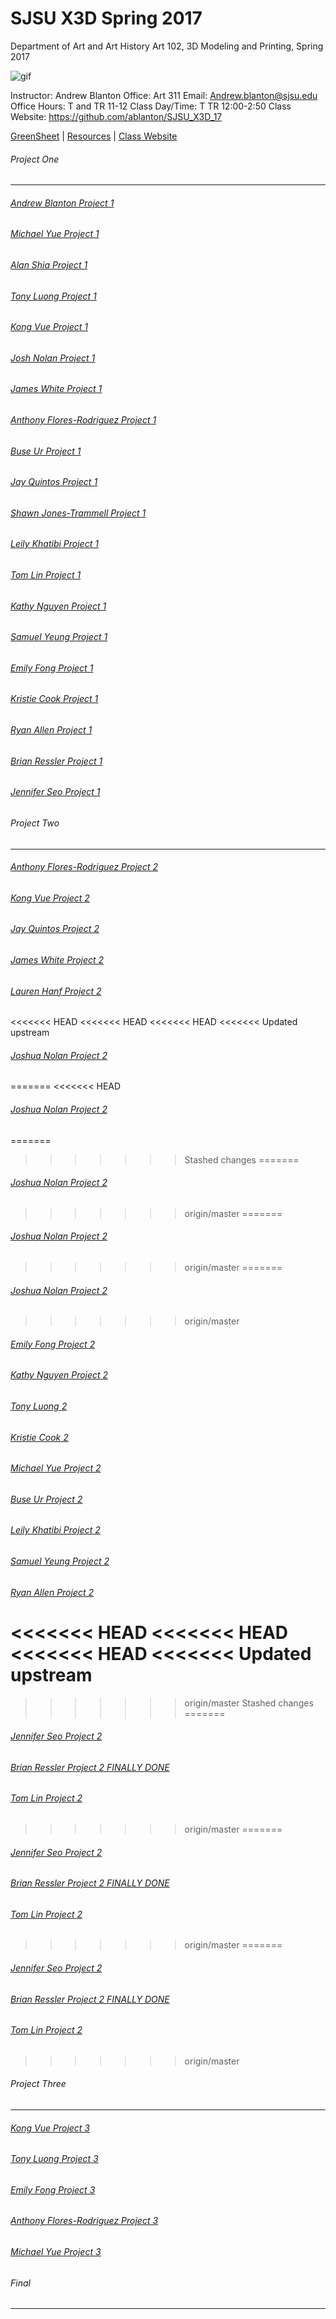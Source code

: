 **SJSU X3D Spring 2017**
======================
Department of Art and Art History
Art 102, 3D Modeling and Printing, Spring 2017

![gif](http://i.imgur.com/TuOehiT.gif)

Instructor: Andrew Blanton
Office: Art 311
Email: Andrew.blanton@sjsu.edu
Office Hours: T and TR 11-12
Class Day/Time: T TR 12:00-2:50
Class Website: https://github.com/ablanton/SJSU_X3D_17

[GreenSheet](https://github.com/ablanton/SJSU_X3D_17/blob/master/GREENSHEET.md)
| [Resources](https://github.com/ablanton/SJSU_X3D_17/blob/master/RESOURCES.md)
| [Class Website](https://github.com/ablanton/SJSU_X3D_17)

###### Project One
------------------
###### [Andrew Blanton Project 1](https://github.com/ablanton/SJSU_X3D_17/blob/master/Project_One/SJSU_X3D_Project_1.pdf)
###### [Michael Yue Project 1](https://github.com/ablanton/SJSU_X3D_17/blob/master/Project_One/Michael_Yue%20First%20Project.pdf)
###### [Alan Shia Project 1](https://github.com/ablanton/SJSU_X3D_17/blob/master/Project_One/AlanShiaProjectOne.pdf)
###### [Tony Luong Project 1](https://github.com/ablanton/SJSU_X3D_17/blob/master/Project_One/TonyLuongProjectOne.pdf)
###### [Kong Vue Project 1](https://github.com/ablanton/SJSU_X3D_17/blob/master/Project_One/KongProject1.pdf)
###### [Josh Nolan Project 1](https://github.com/ablanton/SJSU_X3D_17/blob/master/Project_One/JoshNolan_Gallery_New.pdf)
###### [James White Project 1](https://github.com/ablanton/SJSU_X3D_17/blob/master/Project_One/JamesWhiteProjectOne.pdf)
###### [Anthony Flores-Rodriguez Project 1](https://github.com/ablanton/SJSU_X3D_17/blob/master/Project_One/AnthonyFloresProjectOne.pdf)
###### [Buse Ur Project 1](https://github.com/ablanton/SJSU_X3D_17/blob/master/Project_One/Project1_UrBuse1.pdf)
###### [Jay Quintos Project 1](https://github.com/ablanton/SJSU_X3D_17/blob/master/Project_One/JayQuintosProjectOne.pdf)
###### [Shawn Jones-Trammell Project 1](https://github.com/ablanton/SJSU_X3D_17/blob/master/Project_One/ShawnJonesProject1.pdf)
###### [Leily Khatibi Project 1](https://github.com/ablanton/SJSU_X3D_17/blob/master/Project_One/LeilyKhatibiProjectOne.md)
###### [Tom Lin Project 1](https://github.com/ablanton/SJSU_X3D_17/blob/master/Project_One/tlin_proj01_hands-of-fare)
###### [Kathy Nguyen Project 1](https://github.com/ablanton/SJSU_X3D_17/blob/master/Project_One/project1kathynguyen.pdf)
###### [Samuel Yeung Project 1](https://github.com/ablanton/SJSU_X3D_17/blob/master/Project_One/SamuelYeungProjectOne.pdf)
###### [Emily Fong Project 1](https://github.com/ablanton/SJSU_X3D_17/blob/master/Project_One/EmilyFongProjectOne.pdf)
###### [Kristie Cook Project 1](https://github.com/ablanton/SJSU_X3D_17/blob/master/Project_One/KristieCookProjectOne.pdf)
###### [Ryan Allen Project 1](https://github.com/ablanton/SJSU_X3D_17/blob/master/Project_One/RyanAllenProjectOne.pdf)
###### [Brian Ressler Project 1](https://github.com/ablanton/SJSU_X3D_17/blob/master/Project_One/BrianResslerProjectOne.pdf)
###### [Jennifer Seo Project 1](https://github.com/ablanton/SJSU_X3D_17/blob/master/Project_One/JenniferSeoProject1.pdf)

###### Project Two
------------------
###### [Anthony Flores-Rodriguez Project 2](https://vimeo.com/209701404)
###### [Kong Vue Project 2](https://vimeo.com/213470777)
###### [Jay Quintos Project 2](https://vimeo.com/209699885)
###### [James White Project 2](https://vimeo.com/211544417)
###### [Lauren Hanf Project 2](https://vimeo.com/209774510)
<<<<<<< HEAD
<<<<<<< HEAD
<<<<<<< HEAD
<<<<<<< Updated upstream
###### [Joshua Nolan Project 2](https://vimeo.com/209794152)
=======
<<<<<<< HEAD
###### [Joshua Nolan Project 2](https://vimeo.com/211544417)
=======

>>>>>>> Stashed changes
=======
###### [Joshua Nolan Project 2](https://vimeo.com/211544417)
>>>>>>> origin/master
=======
###### [Joshua Nolan Project 2](https://vimeo.com/211544417)
>>>>>>> origin/master
=======
###### [Joshua Nolan Project 2](https://vimeo.com/211544417)
>>>>>>> origin/master
###### [Emily Fong Project 2](https://vimeo.com/209688947)
###### [Kathy Nguyen Project 2](https://vimeo.com/209796984)
###### [Tony Luong 2](https://vimeo.com/209803124)
###### [Kristie Cook 2](https://vimeo.com/209441623)
###### [Michael Yue Project 2](https://vimeo.com/209791959?activityReferer=1)
###### [Buse Ur Project 2](https://vimeo.com/211506769)
###### [Leily Khatibi Project 2](https://vimeo.com/209944603)
###### [Samuel Yeung Project 2](https://vimeo.com/209819982)
###### [Ryan Allen Project 2](https://vimeo.com/210396551)
<<<<<<< HEAD
<<<<<<< HEAD
<<<<<<< HEAD
<<<<<<< Updated upstream
=======
>>>>>>> origin/master
>>>>>>> Stashed changes
=======
###### [Jennifer Seo Project 2](https://vimeo.com/209796566)
###### [Brian Ressler Project 2 FINALLY DONE](https://vimeo.com/213592425)
###### [Tom Lin Project 2](https://vimeo.com/209696528)
>>>>>>> origin/master
=======
###### [Jennifer Seo Project 2](https://vimeo.com/209796566)
###### [Brian Ressler Project 2 FINALLY DONE](https://vimeo.com/213592425)
###### [Tom Lin Project 2](https://vimeo.com/209696528)
>>>>>>> origin/master
=======
###### [Jennifer Seo Project 2](https://vimeo.com/209796566)
###### [Brian Ressler Project 2 FINALLY DONE](https://vimeo.com/213592425)
###### [Tom Lin Project 2](https://vimeo.com/209696528)
>>>>>>> origin/master

###### Project Three
--------------------

###### [Kong Vue Project 3](https://github.com/ablanton/SJSU_X3D_17/blob/master/Project_Three/KongProject3.pdf)
<!-- ###### [Tony Luong Project 3](https://github.com/ablanton/SJSU_X3D_17/blob/master/Project_Three/TonyLuongProject3.pdf) -->
###### [Tony Luong Project 3](https://github.com/ablanton/SJSU_X3D_17/blob/master/Project_Three/Tony%20Luong%20Project3.pdf)
###### [Emily Fong Project 3](https://github.com/ablanton/SJSU_X3D_17/blob/master/Project_Three/EmilyFong%20Project3.md)
###### [Anthony Flores-Rodriguez Project 3](https://github.com/ablanton/SJSU_X3D_17/blob/master/Project_Three/AnthonyFloresProjectThree.pdf)
###### [Michael Yue Project 3](https://github.com/ablanton/SJSU_X3D_17/blob/master/Project_Three/image%20.pdf)


###### Final
------------
